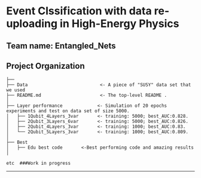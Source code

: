 # Event Clssification with data re-uploading in High-Energy Physics

## Team name: Entangled_Nets

Project Organization
------------

    ├── 
    ├── Data                           <- A piece of "SUSY" data set that we used
    ├── README.md                      <- The top-level README .
    │
    ├── Layer performance             <- Simulation of 20 epochs experiments and test on data set of size 5000.
    │   ├── 1Qubit_4Layers_3var       <- training: 5000; best_AUC:0.828.
    │   ├── 2Qubit_3Layers_6var       <- training: 5000; best_AUC:0.826.
    │   ├── 2Qubit_4Layers_3var       <- training: 1000; best_AUC:0.83.
    │   └── 2Qubit_5Layers_3var       <- training: 1000; best_AUC:0.809.
    │
    ├── Best     
    │   ├── Edu best code       <-Best performing code and amazing results
    │
    
    etc  ###Work in progress

--------
